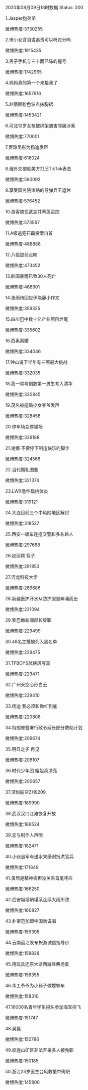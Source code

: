 2020年08月09日18时数据
Status: 200

1.Jasper抱弟弟

微博热度:3730255

2.宋小女含泪说追责可以吗过分吗

微博热度:1915435

3.男子手机与三十而已陈屿撞号

微博热度:1742965

4.妈妈真的第一个来接我了

微博热度:1657916

5.赵丽颖粉色波点抹胸裙

微博热度:1453421

6.河北12岁女孩被绑架遇害邻居涉案

微博热度:770001

7.贾玲吴彤为杨迪发声

微博热度:616024

8.俄外交部就美方打压TikTok表态

微博热度:590092

9.享受国务院津贴的导弹兵王退休

微博热度:576452

10.游客摘玄武湖并蒂莲监控

微博热度:573567

11.A级逃犯石磊投案自首

微博热度:488888

12.八佰提前点映

微博热度:473452

13.韩国暴雨已致30人死亡

微博热度:468901

14.张雨绮回应伊能静小作文

微博热度:359325

15.四川巴中数十亿产业项目烂尾

微博热度:335602

16.西奥离婚

微博热度:334046

17.钟山说下半年有三项最大挑战

微博热度:332035

18.高一常考倒数第一男生考入清华

微博热度:330845

19.茂名被逼婚少女爷爷发声

微博热度:328456

20.停车场变停猫场

微博热度:326188

21.谢娜 不要停下制造快乐的脚步

微博热度:324566

22.当代婚礼图鉴

微博热度:321374

23.LWX急性扁桃体炎

微博热度:319121

24.大连目前三个中风险地区解封

微博热度:318537

25.西安一轿车连撞交警和多名路人

微博热度:297668

26.赵丽颖 筷子

微博热度:291853

27.河北科技大学

微博热度:269686

28.新疆医护汗水从防护服里奔涌而出

微博热度:231094

29.黎巴嫩新闻部长辞职

微博热度:229499

30.48名主播被列入黑名单

微博热度:229475

31.TFBOYS武侠风写真

微博热度:229471

32.广州天空心形白云

微博热度:229410

33.杨迪 我必须和你杠到底

微博热度:220808

34.特朗普签署行政令延长部分救助计划

微博热度:209674

35.明日之子 再见

微博热度:206107

36.时代少年团 姐姐真漂亮

微博热度:200657

37.深圳航空ZH9209

微博热度:189990

38.武汉汉口江滩恢复开放

微博热度:189524

39.恋与制作人声明

微博热度:182471

40.小伙追军车送水果感谢抗洪官兵

微博热度:171849

41.虽然是精神病但没关系首尾呼应

微博热度:166250

42.西安城墙坍塌系连续大雨所致

微博热度:160827

43.朴宰范加盟中国新说唱

微博热度:159395

44.云南丽江发布旅游诚信指导价

微博热度:158828

45.用玩具还原大话西游经典场景

微博热度:158355

46.木工爷爷为小孙子做螳螂车

微博热度:158310

47.16000名青年学生报名参加海军招飞

微博热度:151747

48.吴磊

微博热度:150786

49.祁连山矿区非法开采多人被免职

微博热度:150185

50.浙江23岁医生台风救援中殉职

微博热度:145800

